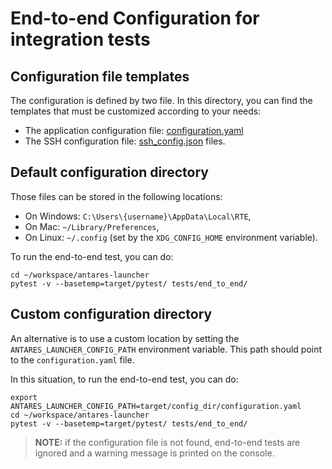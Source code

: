 # End-to-end Configuration for integration tests

## Configuration file templates

The configuration is defined by two file. In this directory, you can find the templates that must be customized
according to your needs:

- The application configuration file: [configuration.yaml](configuration.yaml)
- The SSH configuration file: [ssh_config.json](ssh_config.json) files.

## Default configuration directory

Those files can be stored in the following locations:

- On Windows: `C:\Users\{username}\AppData\Local\RTE`,
- On Mac: `~/Library/Preferences`,
- On Linux: `~/.config` (set by the `XDG_CONFIG_HOME` environment variable).

To run the end-to-end test, you can do:

```shell
cd ~/workspace/antares-launcher
pytest -v --basetemp=target/pytest/ tests/end_to_end/
```

## Custom configuration directory

An alternative is to use a custom location by setting the `ANTARES_LAUNCHER_CONFIG_PATH` environment variable.
This path should point to the `configuration.yaml` file.

In this situation, to run the end-to-end test, you can do:

```shell
export ANTARES_LAUNCHER_CONFIG_PATH=target/config_dir/configuration.yaml
cd ~/workspace/antares-launcher
pytest -v --basetemp=target/pytest/ tests/end_to_end/
```

> **NOTE:** if the configuration file is not found, end-to-end tests are ignored
> and a warning message is printed on the console.
